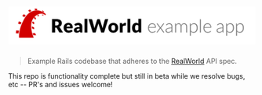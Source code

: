 # ![Rails Example App](project-logo.png)

> Example Rails codebase that adheres to the [RealWorld](https://github.com/gothinkster/realworld-example-apps) API spec.

This repo is functionality complete but still in beta while we resolve bugs, etc -- PR's and issues welcome!
